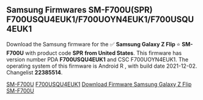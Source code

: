 <h2>Samsung Firmwares SM-F700U(SPR) F700USQU4EUK1/F700UOYN4EUK1/F700USQU4EUK1</h2>
Download the Samsung firmware for the ✅ <strong>Samsung Galaxy Z Flip </strong> ⭐ <strong>SM-F700U</strong> with product code <strong>SPR</strong> <strong> from United States</strong>. This firmware has version number PDA <strong>F700USQU4EUK1</strong> and CSC F700UOYN4EUK1. The operating system of this firmware is Android R , with build date 2021-12-02. Changelist <strong>22385514</strong>.


[SM-F700U](https://samfirm.shop/samsung/model/SM-F700U)
[F700USQU4EUK1](https://samfirm.shop/samsung/pda/F700USQU4EUK1)
[Download Firmware Samsung Galaxy Z Flip SM-F700U](https://samfirm.shop/samsung/firmware/479530)
